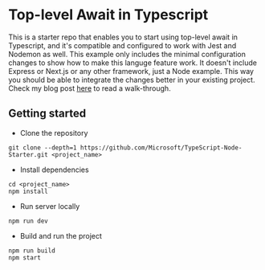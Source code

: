 # Top-level Await in Typescript

This is a starter repo that enables you to start using top-level await in Typescript, and it's compatible and configured to work with Jest and Nodemon as well.
This example only includes the minimal configuration changes to show how to make this languge feature work. It doesn't include Express or Next.js or any other framework, just a Node example. This way you should be able to integrate the changes better in your existing project. Check my blog post [here](https://alinalihassan.com/blog/top-level-await-typescript) to read a walk-through.

## Getting started
- Clone the repository
```
git clone --depth=1 https://github.com/Microsoft/TypeScript-Node-Starter.git <project_name>
```
- Install dependencies
```
cd <project_name>
npm install
```

- Run server locally
```
npm run dev
```

- Build and run the project
```
npm run build
npm start
```
